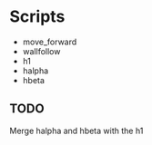 # Scripts
 + move_forward
 + wallfollow
 + h1
 + halpha
 + hbeta

## TODO
Merge halpha and hbeta with the h1
